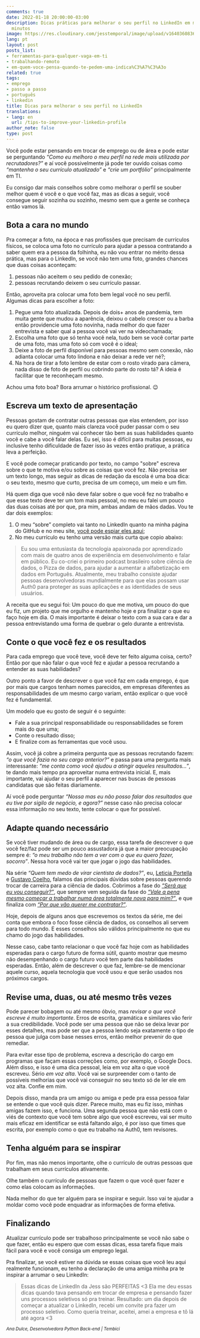 ```yaml
---
comments: true
date: 2022-01-18 20:00:00-03:00
description: Dicas práticas para melhorar o seu perfil no LinkedIn em menos de 30
  minutos
image: https://res.cloudinary.com/jesstemporal/image/upload/v1640360836/covers/tutorial_gfgm5n.png
lang: pt
layout: post
posts_list:
- ferramentas-para-qualquer-vaga-em-ti
- trabalhando-remoto
- em-quem-voce-pensa-quando-te-pedem-uma-indica%C3%A7%C3%A3o
related: true
tags:
- emprego
- passo a passo
- português
- linkedin
title: Dicas para melhorar o seu perfil no LinkedIn
translations:
- lang: en
  url: /tips-to-improve-your-linkedin-profile
author_note: false
type: post
---
```



Você pode estar pensando em trocar de emprego ou de área e pode estar se perguntando *“Como eu melhoro o meu perfil na rede mais utilizada por recrutadores?”* e aí você possivelmente já pode ter ouvido coisas como *“mantenha o seu currículo atualizado”* e *“crie um portfólio”* principalmente em TI.

Eu consigo dar mais conselhos sobre como melhorar o perfil se souber melhor quem é você e o que você faz, mas as dicas a seguir, você consegue seguir sozinha ou sozinho, mesmo sem que a gente se conheça então vamos lá.

## Bota a cara no mundo

Pra começar a foto, na época e nas profissões que precisam de currículos físicos, se coloca uma foto no currículo para ajudar a pessoa contratando a saber quem era a pessoa da folhinha, eu não vou entrar no mérito dessa prática, mas para o LinkedIn, se você não tem uma foto, grandes chances que duas coisas aconteçam:

1. pessoas não aceitem o seu pedido de conexão;
1. pessoas recrutando deixem o seu currículo passar.

Então, aproveita pra colocar uma foto bem legal você no seu perfil. Algumas dicas para escolher a foto:

1. Pegue uma foto atualizada. Depois de dois+ anos de pandemia, tem muita gente que mudou a aparência, deixou o cabelo crescer ou a barba então providencie uma foto novinha, nada melhor do que fazer entrevista e saber qual a pessoa você vai ver na videochamada;
1. Escolha uma foto que só tenha você nela, tudo bem se você cortar parte de uma foto, mas uma foto só com você é o ideal;
1. Deixe a foto de perfil disponível para pessoas mesmo sem conexão, não adianta colocar uma foto lindona e não deixar a rede ver né?;
1. Na hora de tirar a foto lembre de estar com o rosto virado para câmera, nada disso de foto de perfil ou cobrindo parte do rosto tá? A ideia é facilitar que te reconheçam mesmo.

Achou uma foto boa? Bora arrumar o histórico profissional. 😉

## Escreva um texto de apresentação

Pessoas gostam de contratar outras pessoas que elas entendem, por isso eu quero dizer que, quanto mais clareza você puder passar com o seu currículo melhor, ninguém vai conhecer tão bem as suas habilidades quanto você e cabe a você falar delas. Eu sei, isso é difícil para muitas pessoas, eu inclusive tenho dificuldade de fazer isso às vezes então pratique, a prática leva a perfeição.

E você pode começar praticando por texto, no campo "sobre" escreva sobre o que te motiva e/ou sobre as coisas que você fez. Não precisa ser um texto longo, mas seguir as dicas de redação da escola é uma boa dica: o seu texto, mesmo que curto, precisa de um começo, um meio e um fim.

Há quem diga que você não deve falar sobre o que você fez no trabalho e que esse texto deve ter um tom mais pessoal, no meu eu falei um pouco das duas coisas até por que, pra mim, ambas andam de mãos dadas. Vou te dar dois exemplos:

1. O meu “sobre” completo vai tanto no LinkedIn quanto na minha página do GitHub e no meu site, [você pode espiar eles aqui](https://jtemporal.com/sobre/);
1. No meu currículo eu tenho uma versão mais curta que copio abaixo:

> Eu sou uma entusiasta da tecnologia apaixonada por aprendizado com mais de quatro anos de experiência em desenvolvimento e falar em público. Eu co-criei o primeiro podcast brasileiro sobre ciência de dados, o Pizza de dados, para ajudar a aumentar a alfabetização em dados em Português. Atualmente, meu trabalho consiste ajudar pessoas desenvolvedoras mundialmente para que elas possam usar Auth0 para proteger as suas aplicações e as identidades de seus usuários.

A receita que eu segui foi: Um pouco do que me motiva, um pouco do que eu fiz, um projeto que me orgulho e mantenho hoje e pra finalizar o que eu faço hoje em dia. O mais importante é deixar o texto com a sua cara e dar a pessoa entrevistando uma forma de quebrar o gelo durante a entrevista.

## Conte o que você fez e os resultados

Para cada emprego que você teve, você deve ter feito alguma coisa, certo? Então por que não falar o que você fez e ajudar a pessoa recrutando a entender as suas habilidades?

Outro ponto a favor de descrever o que você faz em cada emprego, é que por mais que cargos tenham nomes parecidos, em empresas diferentes as responsabilidades de um mesmo cargo variam, então explicar o que você fez é fundamental.

Um modelo que eu gosto de seguir é o seguinte:
- Fale a sua principal responsabilidade ou responsabilidades se forem mais do que uma;
- Conte o resultado disso;
- E finalize com as ferramentas que você usou.

Assim, você já cobre a primeira pergunta que as pessoas recrutando fazem: *“o que você fazia no seu cargo anterior?”* e passa para uma pergunta mais interessante: *“me conta como você ajudou a atingir aqueles resultados...”*, te dando mais tempo pra aproveitar numa entrevista inicial. E, mais importante, vai ajudar o seu perfil a aparecer nas buscas de pessoas candidatas que são feitas diariamente.

Aí você pode perguntar *“Nossa mas eu não posso falar dos resultados que eu tive por sigilo de negócio, e agora?”* nesse caso não precisa colocar essa informação no seu texto, tente colocar o que for possível.

## Adapte quando necessário

Se você tiver mudando de área ou de cargo, essa tarefa de descrever o que você fez/faz pode ser um pouco assustadora já que a maior preocupação sempre é: _“o meu trabalho não tem a ver com o que eu quero fazer, socorro”_. Nessa hora você vai ter que jogar o jogo das habilidades.

Na série *“Quem tem medo de virar cientista de dados?”*, eu, [Leticia Portella](http://leportella.com/) e [Gustavo Coelho](https://twitter.com/gusrabbit), falamos das principais dúvidas sobre pessoas querendo trocar de carreira para a ciência de dados. Cobrimos a fase do [*“Será que eu vou conseguir?”*](https://medium.com/databootcamp/quem-tem-medo-de-virar-cientista-de-dados-1-3-148ae98a01dd), que sempre vem seguida da fase do [*“Vale a pena mesmo começar a trabalhar numa área totalmente nova para mim?”*](https://medium.com/pizzadedados/quem-tem-medo-de-virar-cientista-de-dados-e0a32f45af1a), e que finaliza com [*“Por que vão querer me contratar?”*](https://medium.com/pizzadedados/quem-tem-medo-de-virar-cientista-de-dados-3-3-f46b118ae12a#1926).

Hoje, depois de alguns anos que escrevemos os textos da série, me dei conta que embora o foco fosse ciência de dados, os conselhos ali servem para todo mundo. E esses conselhos são válidos principalmente no que eu chamo do jogo das habilidades.

Nesse caso, cabe tanto relacionar o que você faz hoje com as habilidades esperadas para o cargo futuro de forma sútil, quanto mostrar que mesmo não desempenhando o cargo futuro você tem parte das habilidades esperadas. Então, além de descrever o que faz, lembre-se de mencionar aquele curso, aquela tecnologia que você usou e que serão usados nos próximos cargos.

## Revise uma, duas, ou até mesmo três vezes

Pode parecer bobagem ou até mesmo óbvio, mas _revisar o que você escreve é muito importante_. Erros de escrita, gramática e similares vão ferir a sua credibilidade. Você pode ser uma pessoa que não se deixa levar por esses detalhes, mas pode ser que a pessoa lendo seja exatamente o tipo de pessoa que julga com base nesses erros, então melhor prevenir do que remediar.

Para evitar esse tipo de problema, escreva a descrição do cargo em programas que façam essas correções como, por exemplo, o Google Docs. Além disso, e isso é uma dica pessoal, leia em voz alta o que você escreveu. Sério _em voz alta_. Você vai se surpreender com o tanto de possíveis melhorias que você vai conseguir no seu texto só de ler ele em voz alta. Confie em mim.

Depois disso, manda pra um amigo ou amiga e pede pra essa pessoa falar se entende o que você quis dizer. Parece muito, mas eu fiz isso, minhas amigas fazem isso, e funciona. Uma segunda pessoa que não está com o viés de contexto que você tem sobre algo que você escreveu, vai ser muito mais eficaz em identificar se está faltando algo, é por isso que times que escrita, por exemplo como o que eu trabalho na Auth0, tem revisores.

## Tenha alguém para se inspirar

Por fim, mas não menos importante, olhe o currículo de outras pessoas que trabalham em seus currículos ativamente.

Olhe também o currículo de pessoas que fazem o que você quer fazer e como elas colocam as informações.

Nada melhor do que ter alguém para se inspirar e seguir. Isso vai te ajudar a moldar como você pode enquadrar as informações de forma efetiva.

## Finalizando

Atualizar currículo pode ser trabalhoso principalmente se você não sabe o que fazer, então eu espero que com essas dicas, essa tarefa fique mais fácil para você e você consiga um emprego legal.

Pra finalizar, se você estiver na dúvida se essas coisas que você leu aqui realmente funcionam, eu tenho a declaração de uma amiga minha pra te inspirar a arrumar o seu LinkedIn:

> Essas dicas de LinkedIn da Jess são PERFEITAS <3
Ela me deu essas dicas quando tava pensando em trocar de empresa e pensando fazer uns processos seletivos só pra treinar.
Resultado: um dia depois de começar a atualizar o LinkedIn, recebi um convite pra fazer um processo seletivo. Como queria treinar, aceitei, amei a empresa e tô lá até agora <3
<small>
<i>Ana Dulce, Desenvolvedora Python Back-end | Tembici</i>
</small>